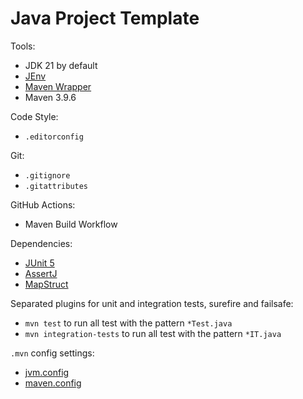 # Java Project Template

Tools:

- JDK 21 by default
- [JEnv](https://www.jenv.be/)
- [Maven Wrapper](https://github.com/takari/maven-wrapper)
- Maven 3.9.6

Code Style:

- `.editorconfig`

Git:

- `.gitignore`
- `.gitattributes`

GitHub Actions:

- Maven Build Workflow

Dependencies:

- [JUnit 5](https://junit.org/junit5/)
- [AssertJ](https://assertj.github.io/doc/)
- [MapStruct](https://mapstruct.org/)

Separated plugins for unit and integration tests, surefire and failsafe:

- `mvn test` to run all test with the pattern `*Test.java`
- `mvn integration-tests` to run all test with the pattern `*IT.java`

`.mvn` config settings:

- [jvm.config](https://maven.apache.org/configure.html#mvn-jvm-config-file)
- [maven.config](https://maven.apache.org/configure.html#mvn-maven-config-file)